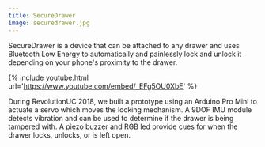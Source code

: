 ```yaml
---
title: SecureDrawer
image: securedrawer.jpg
---
```


SecureDrawer is a device that can be attached to any drawer and uses Bluetooth Low Energy to automatically and painlessly lock and unlock it depending on your phone's proximity to the drawer.

{% include youtube.html url='https://www.youtube.com/embed/_EFg5OU0XbE' %}

During RevolutionUC 2018, we built a prototype using an Arduino Pro Mini to actuate a servo which moves the locking mechanism. A 9DOF IMU module detects vibration and can be used to determine if the drawer is being tampered with. A piezo buzzer and RGB led provide cues for when the drawer locks, unlocks, or is left open.
